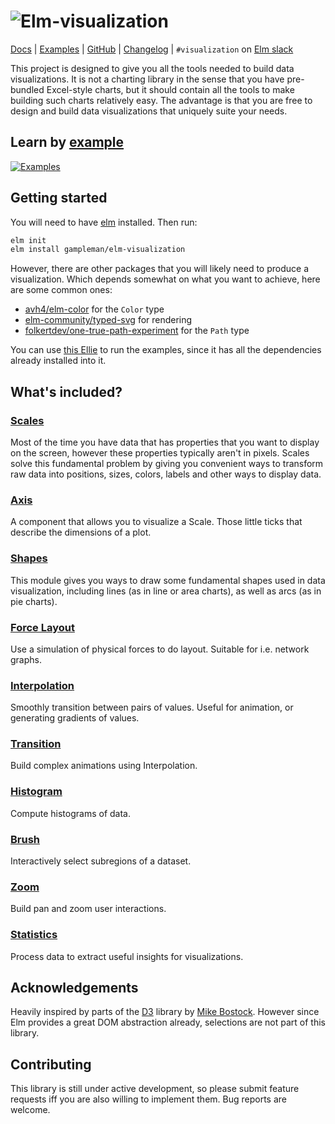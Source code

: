 # ![Elm-visualization](https://code.gampleman.eu/elm-visualization/misc/Logo-600.png)

[Docs](http://package.elm-lang.org/packages/gampleman/elm-visualization/latest/) | [Examples](https://elm-visualization.netlify.com/) | [GitHub](https://github.com/gampleman/elm-visualization) | [Changelog](https://github.com/gampleman/elm-visualization/releases) | `#visualization` on [Elm slack](https://elmlang.herokuapp.com)

This project is designed to give you all the tools needed to build data visualizations.
It is not a charting library in the sense that you have pre-bundled Excel-style
charts, but it should contain all the tools to make building such charts relatively
easy. The advantage is that you are free to design and build data visualizations
that uniquely suite your needs.

## Learn by [example](https://elm-visualization.netlify.com/)

[![Examples](https://code.gampleman.eu/elm-visualization/misc/examples-600.png)](https://elm-visualization.netlify.com/)

## Getting started

You will need to have [elm](https://elm-lang.org) installed. Then run:

```sh
elm init
elm install gampleman/elm-visualization
```

However, there are other packages that you will likely need to produce a visualization. Which depends somewhat on what you want to achieve, here are some common ones:

- [avh4/elm-color](https://package.elm-lang.org/packages/avh4/elm-color/latest) for the `Color` type
- [elm-community/typed-svg](https://package.elm-lang.org/packages/elm-community/typed-svg/latest) for rendering
- [folkertdev/one-true-path-experiment](https://package.elm-lang.org/packages/folkertdev/one-true-path-experiment/latest) for the `Path` type

You can use [this Ellie](https://ellie-app.com/d6JBvDHFhRBa1) to run the examples, since it has all the dependencies already installed into it.

## What's included?

### [Scales](http://package.elm-lang.org/packages/gampleman/elm-visualization/latest/Scale)

Most of the time you have data that has properties that you want to display on the
screen, however these properties typically aren't in pixels. Scales solve this
fundamental problem by giving you convenient ways to transform raw data into positions,
sizes, colors, labels and other ways to display data.

### [Axis](http://package.elm-lang.org/packages/gampleman/elm-visualization/latest/Axis)

A component that allows you to visualize a Scale. Those little ticks that describe
the dimensions of a plot.

### [Shapes](http://package.elm-lang.org/packages/gampleman/elm-visualization/latest/Shape)

This module gives you ways to draw some fundamental shapes used in data visualization, including lines (as in line or area charts),
as well as arcs (as in pie charts).

### [Force Layout](http://package.elm-lang.org/packages/gampleman/elm-visualization/latest/Force)

Use a simulation of physical forces to do layout. Suitable for i.e. network graphs.

### [Interpolation](http://package.elm-lang.org/packages/gampleman/elm-visualization/latest/Interpolation)

Smoothly transition between pairs of values. Useful for animation, or generating gradients of values.

### [Transition](http://package.elm-lang.org/packages/gampleman/elm-visualization/latest/Transition)

Build complex animations using Interpolation.

### [Histogram](http://package.elm-lang.org/packages/gampleman/elm-visualization/latest/Histogram)

Compute histograms of data.

### [Brush](http://package.elm-lang.org/packages/gampleman/elm-visualization/latest/Brush)

Interactively select subregions of a dataset.

### [Zoom](http://package.elm-lang.org/packages/gampleman/elm-visualization/latest/Zoom)

Build pan and zoom user interactions.

### [Statistics](http://package.elm-lang.org/packages/gampleman/elm-visualization/latest/Statistics)

Process data to extract useful insights for visualizations.

## Acknowledgements

Heavily inspired by parts of the [D3](https://github.com/d3/d3) library
by [Mike Bostock](https://bost.ocks.org/mike/). However since Elm provides a
great DOM abstraction already, selections are not part of this library.

## Contributing

This library is still under active development, so please submit feature requests
iff you are also willing to implement them. Bug reports are welcome.
